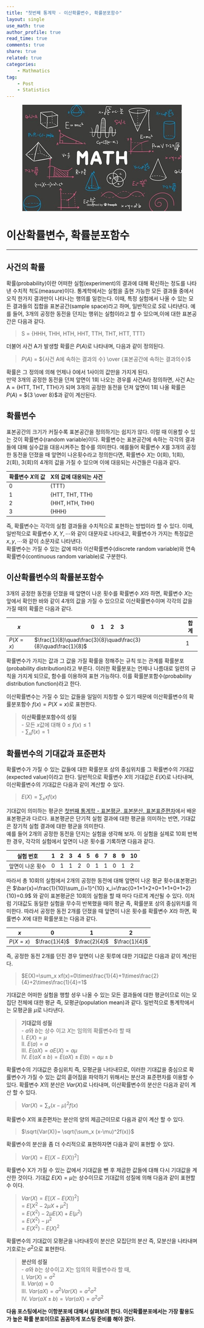 ```yaml
---
title: "첫번째 통계학 - 이산확률변수, 확률분포함수"
layout: single
use_math: true
author_profile: true
read_time: true
comments: true
share: true
related: true
categories:
    - Mathmatics
tag:
    - Post
    - Statistics
---  
```

<p align="center">
  <img src="/assets/img/post/mathmatics.jpg" alt="Mathmatics"/>
</p>  

# 이산확률변수, 확률분포함수
---  

## 사건의 확률  

확률(probability)이란 어떠한 실험(experiment)의 결과에 대해 확신하는 정도를 나타낸 수치적 척도(measure)이다. 통계학에서는 실험을 출현 가능한 모든 결과들 중에서 오직 한가지 결과만이 나타나는 행의를 일컫는다. 이때, 특정 실험에서 나올 수 있는 모든 결과들의 집합을 표본공간(sample space)라고 하며, 일반적으로 $S$로 나타낸다. 예를 들어, 3개의 공정한 동전을 던지는 행위는 실험이라고 할 수 있으며,이에 대한 표본공간은 다음과 같다.  
> S = {HHH, THH, HTH, HHT, TTH, THT, HTT, TTT}  

더불어 사건 A가 발생할 확률은 $P(A)$로 나타내며, 다음과 같이 정의된다.  
> $P(A)$ = ${사건 A에 속하는 결과의 수} \over {표본공간에 속하는 결과의수}$  

확률은 그 정의에 의해 언제나 0에서 1사이의 값만을 가지게 된다.  
만약 3개의 공정한 동전을 던져 앞면이 1회 나오는 경우를 사건A라 정의하면, 사건 A는 A = {HTT, THT, TTH}가 되며 3개의 공정한 동전을 던져 앞면이 1회 나올 확률은 $P(A)$ = ${3 \over 8}$과 같이 계산된다.  

## 확률변수  

표본공간의 크기가 커질수록 표본공간을 정의하기는 쉽지가 않다. 이럴 때 이용할 수 있는 것이 확률변수(random variable)이다. 확률변수는 표본공간에 속하는 각각의 결과들에 대해 실수값을 대응시켜주는 함수를 의미한다. 예를들어 확률변수 $X$를 3개의 공정한 동전을 던졌을 때 앞면이 나온횟수라고 정의한다면, 확률변수 $X$는 0(회), 1(회), 2(회), 3(회)의 4개의 값을 가질 수 있으며 이에 대응되는 사건들은 다음과 같다.  

|확률변수 $X$의 값|X의 값에 대응되는 사건|
|-|-|
|0|{TTT}|
|1|{HTT, THT, TTH}|
|2|{HHT, HTH, THH}|
|3|{HHH}|  

즉, 확률변수는 각각의 실험 결과들을 수치적으로 표현하는 방법이라 할 수 있다. 이때, 일반적으로 확률변수 $X, Y, \cdots$와 같이 대문자로 나타내고, 확률변수가 가지는 특정값은 $x, y, \cdots$와 같이 소문자로 나타낸다.  
확률변수는 가질 수 있는 값에 따라 이산확률변수(discrete random variable)와 연속확률변수(continuous random variable)로 구분한다.  

## 이산확률변수의 확률분포함수  

3개의 공정한 동전을 던졌을 때 앞면이 나온 횟수를 확률변수 $X$라 하면, 확률변수 $X$는 앞에서 확인한 바와 같이 4개의 값을 가질 수 있으므로 이산확률변수이며 각각의 값을 가질 때의 확률은 다음과 같다.  

|$x$|$0\quad1\quad2\quad3$|합계|
|-|-|-|
|$P(X=x)$|$\frac{1}{8}\quad\frac{3}{8}\quad\frac{3}{8}\quad\frac{1}{8}$|1|  

확률변수가 가지는 값과 그 값을 가질 확률을 정해주는 규칙 또는 관계를 확률분포(probability distribution)라고 부른다. 이러한 확률분포는 언제나 나름대로 일련의 규칙을 가지게 되므로, 함수를 이용하여 표현 가능하다. 이를 확률분포함수(probability distribution function)라고 한다.  

이산확률변수는 가질 수 있는 값들을 일일이 지칭할 수 있기 때문에 이산확률변수의 확률분포함수 $f(x)=P(X=x)$로 표현한다.  
> **이산확률분포함수의 성질**  
    - 모든 $x$값에 대해 $0\le f(x)\le1$  
    - $\sum_x f(x)=1$  

## 확률변수의 기대값과 표준편차  

확률변수가 가질 수 있는 값들에 대한 확률분포 상의 중심위치를 그 확률변수의 기대값(expected value)이라고 한다. 일반적으로 확률변수 $X$의 기대값은 $E(X)$로 나타내며, 이산확률변수의 기대값은 다음과 같이 계산할 수 있다.  
> $E(X)=\sum_x xf(x)$  

기대값이 의미하는 평균은 [첫번째 통계학 - 표본평균, 표본분산, 표본표준편차](https://liam427.github.io/mathmatics/statistics1/)에서 배운 표본평균과 다르다. 표본평균은 단기적 실험 결과에 대한 평균을 의미하는 반면, 기대값은 장기적 실험 결과에 대한 평균을 의미한다.  
예를 들어 2개의 공정한 동전을 던지는 실험을 생각해 보자. 이 실험을 실제로 10회 반복한 경우, 각각의 실험에서 앞면이 나온 횟수를 기록하면 다음과 같다.  

|실험 번호|1|2|3|4|5|6|7|8|9|10|
|-|-|-|-|-|-|-|-|-|-|-|
|앞면이 나온 횟수|0|1|1|2|0|1|1|0|1|2|  

따라서 총 10회의 실험에서 2개의 공정한 동전에 대해 앞면이 나온 평균 횟수(표본평균)은 $\bar{x}=\frac{1}{10}\sum_{i=1}^{10} x_i=\frac{0+1+1+2+0+1+1+0+1+2}{10}=0.9$ 와 같이 표본평균은 10회의 실험을 할 때 마다 다르게 계산될 수 있다. 이처럼 기대값도 동일한 실험을 무수히 반복했을 때의 평균 즉, 확률분포 상의 중심위치를 의미한다. 따라서 공정한 동전 2개를 던졌을 때 앞면이 나온 횟수를 확률변수 $X$라 하면, 확률변수 $X$에 대한 확률분포는 다음과 같다.  

|$x$|0|1|2|
|-|-|-|-|
|$P(X=x)$|$\frac{1}{4}$|$\frac{2}{4}$|$\frac{1}{4}$|  

즉, 공정한 동전 2개를 던진 경우 앞면이 나온 횟루에 대한 기대값은 다음과 같이 계산된다. 
> $E(X)=\sum_x xf(x)=0\times\frac{1}{4}+1\times\frac{2}{4}+2\times\frac{1}{4}=1$  
  
기대값은 어떠한 실험을 행할 셩우 나올 수 있는 모든 결과들에 대한 평균이므로 이는 모집단 전체에 대한 평균 즉, 모평균(population mean)과 같다. 일반적으로 통계학에서는 모평균을 $\mu$로 나타낸다.  
> **기대값의 성질**  
    - $a$와 $b$는 상수 이고 $X$는 임의의 확률변수라 할 때  
    Ⅰ. $E(X)=\mu$  
    Ⅱ. $E(a)=a$  
    Ⅲ. $E(aX)=aE(X)=a\mu$  
    Ⅳ. $E(aX\pm b)=E(aX)\pm E(b)=a\mu \pm b$  

확률변수의 기대값은 중심위치 즉, 모평균을 나타내므로, 이러한 기대값을 중심으로 확률변수가 가질 수 있는 값의 흩어짐을 파악하기 위해서는 분산과 표준편차를 이용할 수 있다. 확률변수 $X$의 분산은 $Var(X)$로 나타내며, 이산확률변수의 분산은 다음과 같이 계산 할 수 있다.  
> $Var(X)=\sum_x (x-\mu)^2f(x)$  

확률변수 $X$의 표준편차는 분산의 양의 제곱근이므로 다음과 같이 계산 할 수 있다.  
> $\sqrt{Var(X)}= \sqrt{\sum_x (x-\mu)^2f(x)}$  

확률변수의 분산을 좀 더 수리적으로 표현하자면 다음과 같이 표현할 수 있다.  
> $Var(X)=E[(X-E(X))^2]$  

확률변수 X가 가질 수 있는 값에서 기대값을 뺀 후 제곱한 값들에 대해 다시 기대값을 계산한 것이다. 기대값 $E(X)=\mu$는 상수이므로 기대값의 성질에 의해 다음과 같이 표현할 수 이다.  
> $Var(X)=E[(X-E(X))^2]$  
= $E[X^2-2\mu X+\mu^2]$  
= $E(X^2)-2\mu E(X)+E(\mu^2)$  
= $E(X^2)-\mu^2$  
= $E(X^2)-E(X)^2$  

확률변수의 기대값이 모평균을 나타내듯이 분산은 모집단의 분산 즉, 모분산을 나타내며 기호로는 $\sigma^2$으로 표현한다.  
> **분산의 성질**  
    - $a$와 $b$는 상수이고 $X$는 임의의 확률변수라 할 때,  
    Ⅰ. $Var(X)=\sigma^2$  
    Ⅱ. $Var(a)=0$  
    Ⅲ. $Var(aX)=a^2Var(X)=a^2 \sigma^2$  
    Ⅳ. $Var(aX \pm b)=Var(aX)=a^2 \sigma^2$

**다음 포스팅에서는 이항분포에 대해서 살펴보려 한다. 이산확률분포에서는 가장 활용도가 높은 확률 분포이므로 꼼꼼하게 포스팅 준비를 해야 겠다.**